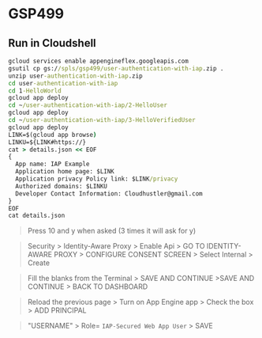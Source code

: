 # GSP499

## Run in Cloudshell
```cmd
gcloud services enable appengineflex.googleapis.com
gsutil cp gs://spls/gsp499/user-authentication-with-iap.zip .
unzip user-authentication-with-iap.zip
cd user-authentication-with-iap
cd 1-HelloWorld
gcloud app deploy
cd ~/user-authentication-with-iap/2-HelloUser
gcloud app deploy
cd ~/user-authentication-with-iap/3-HelloVerifiedUser
gcloud app deploy
LINK=$(gcloud app browse)
LINKU=${LINK#https://}
cat > details.json << EOF
{
  App name: IAP Example
  Application home page: $LINK
  Application privacy Policy link: $LINK/privacy
  Authorized domains: $LINKU
  Developer Contact Information: Cloudhustler@gmail.com
}
EOF
cat details.json
```
>Press 10 and y when asked (3 times it will ask for y)

> Security > Identity-Aware Proxy > Enable Api > GO TO IDENTITY-AWARE PROXY > CONFIGURE CONSENT SCREEN > Select Internal > Create

>Fill the blanks from the Terminal > SAVE AND CONTINUE >SAVE AND CONTINUE > BACK TO DASHBOARD

>Reload the previous page > Turn on App Engine app > Check the box > ADD PRINCIPAL 

> "USERNAME" > Role= `IAP-Secured Web App User` > SAVE
